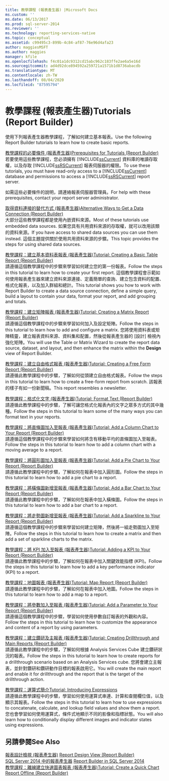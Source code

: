 ```yaml
---
title: 教學課程 (報表產生器) |Microsoft Docs
ms.custom: ''
ms.date: 06/13/2017
ms.prod: sql-server-2014
ms.reviewer: ''
ms.technology: reporting-services-native
ms.topic: conceptual
ms.assetid: c99495c3-899b-4c84-af87-76e96d4afa23
author: maggiesMSFT
ms.author: maggies
manager: kfile
ms.openlocfilehash: f4c01a1dc9312cd15abc962c183ffe2ae6a5e16d
ms.sourcegitcommit: ad4d92dce894592a259721a1571b1d8736abacdb
ms.translationtype: MT
ms.contentlocale: zh-TW
ms.lasthandoff: 08/04/2020
ms.locfileid: "87595794"
---
```

# <a name="tutorials-report-builder"></a><span data-ttu-id="3e45a-102">教學課程 (報表產生器)</span><span class="sxs-lookup"><span data-stu-id="3e45a-102">Tutorials (Report Builder)</span></span>
  <span data-ttu-id="3e45a-103">使用下列報表產生器教學課程，了解如何建立基本報表。</span><span class="sxs-lookup"><span data-stu-id="3e45a-103">Use the following Report Builder tutorials to learn how to create basic reports.</span></span>  
  
 [<span data-ttu-id="3e45a-104">教學課程的必要條件 &#40;報表產生器&#41;</span><span class="sxs-lookup"><span data-stu-id="3e45a-104">Prerequisites for Tutorials &#40;Report Builder&#41;</span></span>](prerequisites-for-tutorials-report-builder.md)  
 <span data-ttu-id="3e45a-105">若要使用這些教學課程，您必須擁有 [!INCLUDE[ssCurrent](../includes/sscurrent-md.md)] 資料庫的唯讀存取權，以及存取 [!INCLUDE[ssRSCurrent](../includes/ssrscurrent-md.md)] 報表伺服器的權限。</span><span class="sxs-lookup"><span data-stu-id="3e45a-105">To use these tutorials, you must have read-only access to a [!INCLUDE[ssCurrent](../includes/sscurrent-md.md)] database and permissions to access a [!INCLUDE[ssRSCurrent](../includes/ssrscurrent-md.md)] report server.</span></span>  
  
 <span data-ttu-id="3e45a-106">如需這些必要條件的說明，請連絡報表伺服器管理員。</span><span class="sxs-lookup"><span data-stu-id="3e45a-106">For help with these prerequisites, contact your report server administrator.</span></span>  
  
 [<span data-ttu-id="3e45a-107">取得資料連接的替代方式 &#40;報表產生器&#41;</span><span class="sxs-lookup"><span data-stu-id="3e45a-107">Alternative Ways to Get a Data Connection &#40;Report Builder&#41;</span></span>](alternative-ways-to-get-a-data-connection-report-builder.md)  
 <span data-ttu-id="3e45a-108">大部分這些教學課程都是使用內嵌資料來源。</span><span class="sxs-lookup"><span data-stu-id="3e45a-108">Most of these tutorials use embedded data sources.</span></span> <span data-ttu-id="3e45a-109">如果您具有共用資料來源的存取權，就可以改用該類的資料來源。</span><span class="sxs-lookup"><span data-stu-id="3e45a-109">If you have access to shared data sources you can use them instead.</span></span> <span data-ttu-id="3e45a-110">這個主題提供關於使用共用資料來源的步驟。</span><span class="sxs-lookup"><span data-stu-id="3e45a-110">This topic provides the steps for using shared data sources.</span></span>  
  
 [<span data-ttu-id="3e45a-111">教學課程：建立基本資料表報表 &#40;報表產生器&#41;</span><span class="sxs-lookup"><span data-stu-id="3e45a-111">Tutorial: Creating a Basic Table Report &#40;Report Builder&#41;</span></span>](tutorial-creating-a-basic-table-report-report-builder.md)  
 <span data-ttu-id="3e45a-112">請遵循這個教學課程中的步驟來學習如何建立您的第一份報表。</span><span class="sxs-lookup"><span data-stu-id="3e45a-112">Follow the steps in this tutorial to learn how to create your first report.</span></span> <span data-ttu-id="3e45a-113">這個教學課程會示範如何使用報表產生器來建立資料來源連接、定義簡單的查詢、建立包含資料的配置、格式化報表，以及加入群組和總計。</span><span class="sxs-lookup"><span data-stu-id="3e45a-113">This tutorial shows you how to work with Report Builder to create a data source connection, define a simple query, build a layout to contain your data, format your report, and add grouping and totals.</span></span>  
  
 [<span data-ttu-id="3e45a-114">教學課程：建立矩陣報表 &#40;報表產生器&#41;</span><span class="sxs-lookup"><span data-stu-id="3e45a-114">Tutorial: Creating a Matrix Report &#40;Report Builder&#41;</span></span>](tutorial-creating-a-matrix-report-report-builder.md)  
 <span data-ttu-id="3e45a-115">請遵循這個教學課程中的步驟來學習如何加入及設定矩陣。</span><span class="sxs-lookup"><span data-stu-id="3e45a-115">Follow the steps in this tutorial to learn how to add and configure a matrix.</span></span> <span data-ttu-id="3e45a-116">您將使用資料表或矩陣精靈，建立報表資料來源、資料集和配置，然後從報表產生器的 [設計]  檢視內強化矩陣。</span><span class="sxs-lookup"><span data-stu-id="3e45a-116">You will use the Table or Matrix Wizard to create the report data source, dataset, and layout, and then enhance the matrix within the **Design** view of Report Builder.</span></span>  
  
 [<span data-ttu-id="3e45a-117">教學課程：建立自由格式報表 &#40;報表產生器&#41;</span><span class="sxs-lookup"><span data-stu-id="3e45a-117">Tutorial: Creating a Free Form Report &#40;Report Builder&#41;</span></span>](tutorial-creating-a-free-form-report-report-builder.md)  
 <span data-ttu-id="3e45a-118">請遵循此教學課程中的步驟，了解如何從頭建立自由格式報表。</span><span class="sxs-lookup"><span data-stu-id="3e45a-118">Follow the steps in this tutorial to learn how to create a free-form report from scratch.</span></span> <span data-ttu-id="3e45a-119">該報表的樣子有如一份新聞稿。</span><span class="sxs-lookup"><span data-stu-id="3e45a-119">This report resembles a newsletter.</span></span>  
  
 [<span data-ttu-id="3e45a-120">教學課程：格式化文字 &#40;報表產生器&#41;</span><span class="sxs-lookup"><span data-stu-id="3e45a-120">Tutorial: Format Text &#40;Report Builder&#41;</span></span>](tutorial-format-text-report-builder.md)  
 <span data-ttu-id="3e45a-121">請遵循此教學課程中的步驟，了解可讓您格式化報表內的文字之眾多方式的其中幾種。</span><span class="sxs-lookup"><span data-stu-id="3e45a-121">Follow the steps in this tutorial to learn some of the many ways you can format text in your reports.</span></span>  
  
 [<span data-ttu-id="3e45a-122">教學課程：將直條圖加入至報表 &#40;報表產生器&#41;</span><span class="sxs-lookup"><span data-stu-id="3e45a-122">Tutorial: Add a Column Chart to Your Report &#40;Report Builder&#41;</span></span>](tutorial-add-a-column-chart-to-your-report-report-builder.md)  
 <span data-ttu-id="3e45a-123">請遵循這個教學課程中的步驟來學習如何將含有移動平均的直條圖加入至報表。</span><span class="sxs-lookup"><span data-stu-id="3e45a-123">Follow the steps in this tutorial to learn how to add a column chart with a moving average to a report.</span></span>  
  
 [<span data-ttu-id="3e45a-124">教學課程：將圓形圖加入至報表 &#40;報表產生器&#41;</span><span class="sxs-lookup"><span data-stu-id="3e45a-124">Tutorial: Add a Pie Chart to Your Report &#40;Report Builder&#41;</span></span>](tutorial-add-a-pie-chart-to-your-report-report-builder.md)  
 <span data-ttu-id="3e45a-125">請遵循此教學課程中的步驟，了解如何在報表中加入圓形圖。</span><span class="sxs-lookup"><span data-stu-id="3e45a-125">Follow the steps in this tutorial to learn how to add a pie chart to a report.</span></span>  
  
 [<span data-ttu-id="3e45a-126">教學課程：將橫條圖新增至報表 &#40;報表產生器&#41;</span><span class="sxs-lookup"><span data-stu-id="3e45a-126">Tutorial: Add a Bar Chart to Your Report &#40;Report Builder&#41;</span></span>](tutorial-add-a-bar-chart-to-your-report-report-builder.md)  
 <span data-ttu-id="3e45a-127">請遵循此教學課程中的步驟，了解如何在報表中加入橫條圖。</span><span class="sxs-lookup"><span data-stu-id="3e45a-127">Follow the steps in this tutorial to learn how to add a bar chart to a report.</span></span>  
  
 [<span data-ttu-id="3e45a-128">教學課程：將走勢圖新增至報表 &#40;報表產生器&#41;</span><span class="sxs-lookup"><span data-stu-id="3e45a-128">Tutorial: Add a Sparkline to Your Report &#40;Report Builder&#41;</span></span>](tutorial-add-a-sparkline-to-your-report-report-builder.md)  
 <span data-ttu-id="3e45a-129">請遵循這個教學課程中的步驟來學習如何建立矩陣，然後將一組走勢圖加入至矩陣。</span><span class="sxs-lookup"><span data-stu-id="3e45a-129">Follow the steps in this tutorial to learn how to create a matrix and then add a set of sparkline charts to the matrix.</span></span>  
  
 [<span data-ttu-id="3e45a-130">教學課程：將 KPI 加入至報表 &#40;報表產生器&#41;</span><span class="sxs-lookup"><span data-stu-id="3e45a-130">Tutorial: Adding a KPI to Your Report &#40;Report Builder&#41;</span></span>](tutorial-adding-a-kpi-to-your-report-report-builder.md)  
 <span data-ttu-id="3e45a-131">請遵循此教學課程中的步驟，了解如何在報表中加入關鍵效能指標 (KPI)。</span><span class="sxs-lookup"><span data-stu-id="3e45a-131">Follow the steps in this tutorial to learn how to add a key performance indicator (KPI) to a report.</span></span>  
  
 [<span data-ttu-id="3e45a-132">教學課程：地圖報表 &#40;報表產生器&#41;</span><span class="sxs-lookup"><span data-stu-id="3e45a-132">Tutorial: Map Report &#40;Report Builder&#41;</span></span>](tutorial-map-report-report-builder.md)  
 <span data-ttu-id="3e45a-133">請遵循此教學課程中的步驟，了解如何在報表中加入地圖。</span><span class="sxs-lookup"><span data-stu-id="3e45a-133">Follow the steps in this tutorial to learn how to add a map to a report.</span></span>  
  
 [<span data-ttu-id="3e45a-134">教學課程：將參數加入至報表 &#40;報表產生器&#41;</span><span class="sxs-lookup"><span data-stu-id="3e45a-134">Tutorial: Add a Parameter to Your Report &#40;Report Builder&#41;</span></span>](tutorial-add-a-parameter-to-your-report-report-builder.md)  
 <span data-ttu-id="3e45a-135">請遵循這個教學課程中的步驟，學習如何使用參數自訂報表的外觀和內容。</span><span class="sxs-lookup"><span data-stu-id="3e45a-135">Follow the steps in this tutorial to learn how to customize the appearance and content of a report by using parameters.</span></span>  
  
 [<span data-ttu-id="3e45a-136">教學課程：建立鑽研及主報表 &#40;報表產生器&#41;</span><span class="sxs-lookup"><span data-stu-id="3e45a-136">Tutorial: Creating Drillthrough and Main Reports &#40;Report Builder&#41;</span></span>](tutorial-creating-drillthrough-and-main-reports-report-builder.md)  
 <span data-ttu-id="3e45a-137">請遵循此教學課程中的步驟，了解如何根據 Analysis Services Cube 建立鑽研狀況的報表。</span><span class="sxs-lookup"><span data-stu-id="3e45a-137">Follow the steps in this tutorial to learn how to create reports for a drillthrough scenario based on an Analysis Services cube.</span></span> <span data-ttu-id="3e45a-138">您將會建立主報表，並針對鑽研和鑽研動作目標的報表啟用它。</span><span class="sxs-lookup"><span data-stu-id="3e45a-138">You will create the main report and enable it for drillthrough and the report that is the target of the drillthrough action.</span></span>  
  
 [<span data-ttu-id="3e45a-139">教學課程：運算式簡介</span><span class="sxs-lookup"><span data-stu-id="3e45a-139">Tutorial: Introducing Expressions</span></span>](tutorial-introducing-expressions.md)  
 <span data-ttu-id="3e45a-140">請遵循此教學課程中的步驟，學習如何使用運算式串連、計算和查閱欄位值，以及顯示其報表。</span><span class="sxs-lookup"><span data-stu-id="3e45a-140">Follow the steps in this tutorial to learn how to use expressions to concatenate, calculate, and lookup field values and show them a report.</span></span> <span data-ttu-id="3e45a-141">您也會學習如何使用運算式，條件式地顯示不同的影像和指標狀態。</span><span class="sxs-lookup"><span data-stu-id="3e45a-141">You will also learn how to conditionally display different images and indicator states using expressions.</span></span>  
  
## <a name="see-also"></a><span data-ttu-id="3e45a-142">另請參閱</span><span class="sxs-lookup"><span data-stu-id="3e45a-142">See Also</span></span>  
 <span data-ttu-id="3e45a-143">[報表設計檢視 &#40;報表產生器&#41;](report-builder/report-design-view-report-builder.md) </span><span class="sxs-lookup"><span data-stu-id="3e45a-143">[Report Design View &#40;Report Builder&#41;](report-builder/report-design-view-report-builder.md) </span></span>  
 <span data-ttu-id="3e45a-144">[SQL Server 2014 中的報表產生器](report-builder/report-builder-in-sql-server-2016.md) </span><span class="sxs-lookup"><span data-stu-id="3e45a-144">[Report Builder in SQL Server 2014](report-builder/report-builder-in-sql-server-2016.md) </span></span>  
 [<span data-ttu-id="3e45a-145">教學課程：離線建立快速圖表報表 &#40;報表產生器&#41;</span><span class="sxs-lookup"><span data-stu-id="3e45a-145">Tutorial: Create a Quick Chart Report Offline &#40;Report Builder&#41;</span></span>](report-builder/tutorial-create-a-quick-chart-report-offline-report-builder.md)  
  
  
